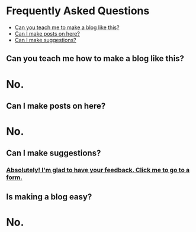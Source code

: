 # Frequently Asked Questions

- [Can you teach me to make a blog like this?](#can-you-teach-me-how-to-make-a-blog-like-this)
- [Can I make posts on here?](#can-i-make-posts-on-here)
- [Can I make suggestions?](#can-i-make-suggestions)

## Can you teach me how to make a blog like this?
# No.
## Can I make posts on here?
# No.
## Can I make suggestions?
### [Absolutely! I'm glad to have your feedback. Click me to go to a form.](http://screamemoji.cf/suggest.html)

## Is making a blog easy?
# No.

